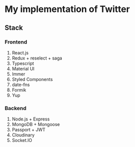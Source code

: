 # My implementation of Twitter

## Stack

### Frontend
1. React.js
2. Redux + reselect + saga
3. Typescript
4. Material UI
5. Immer
6. Styled Components
7. date-fns
8. Formik
9. Yup

### Backend
1. Node.js + Express
2. MongoDB + Mongoose
3. Passport + JWT
4. Cloudinary
5. Socket.IO
